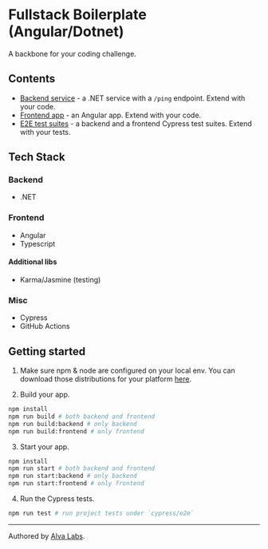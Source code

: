 # Fullstack Boilerplate (Angular/Dotnet)

A backbone for your coding challenge.

## Contents

- [Backend service](app-backend) - a .NET service with a `/ping` endpoint. Extend with your code.
- [Frontend app](app-frontend) - an Angular app. Extend with your code.
- [E2E test suites](cypress/e2e) - a backend and a frontend Cypress test suites. Extend with your tests.

## Tech Stack

### Backend

- .NET

### Frontend

- Angular
- Typescript

#### Additional libs

- Karma/Jasmine (testing)

### Misc

- Cypress
- GitHub Actions

## Getting started

1. Make sure npm & node are configured on your local env. You can download those distributions for your platform [here](https://nodejs.org/en/download/).

2. Build your app.

```bash
npm install
npm run build # both backend and frontend
npm run build:backend # only backend
npm run build:frontend # only frontend
```

3. Start your app.

```bash
npm install
npm run start # both backend and frontend
npm run start:backend # only backend
npm run start:frontend # only frontend
```

4. Run the Cypress tests.

```bash
npm run test # run project tests under `cypress/e2e`
```

---

Authored by [Alva Labs](https://www.alvalabs.io/).
